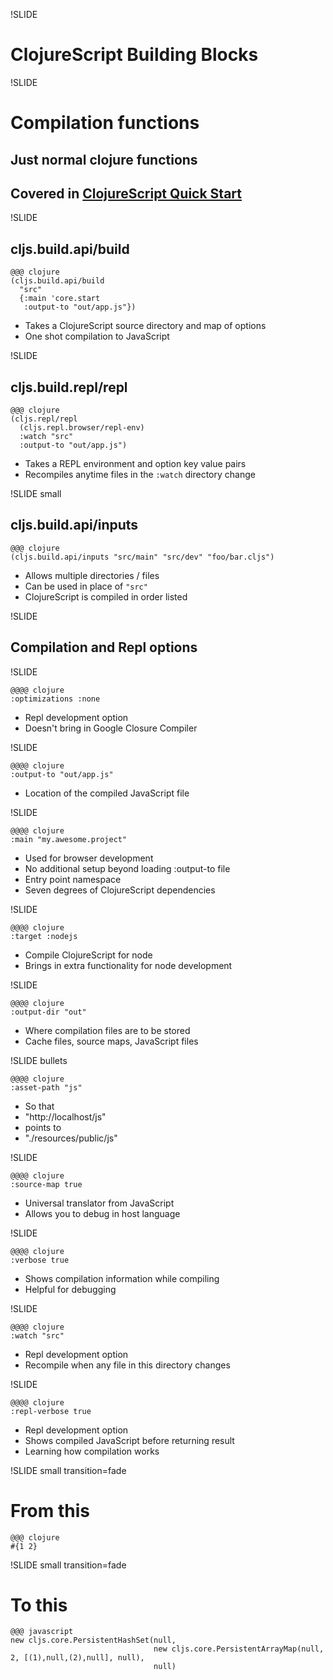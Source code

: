 !SLIDE

# ClojureScript Building Blocks

!SLIDE

# Compilation functions
## Just normal clojure functions
## Covered in [ClojureScript Quick Start](https://github.com/clojure/clojurescript/wiki/Quick-Start)

!SLIDE

## cljs.build.api/build

    @@@ clojure
    (cljs.build.api/build
      "src"
      {:main 'core.start
       :output-to "out/app.js"})
- Takes a ClojureScript source directory and map of options
- One shot compilation to JavaScript

!SLIDE

## cljs.build.repl/repl

    @@@ clojure
    (cljs.repl/repl
      (cljs.repl.browser/repl-env)
      :watch "src"
      :output-to "out/app.js")
- Takes a REPL environment and option key value pairs
- Recompiles anytime files in the `:watch` directory change

!SLIDE small

## cljs.build.api/inputs

    @@@ clojure
    (cljs.build.api/inputs "src/main" "src/dev" "foo/bar.cljs")

- Allows multiple directories / files
- Can be used in place of `"src"`
- ClojureScript is compiled in order listed

!SLIDE

## Compilation and Repl options

!SLIDE

    @@@@ clojure
    :optimizations :none

- Repl development option
- Doesn't bring in Google Closure Compiler

!SLIDE

    @@@@ clojure
    :output-to "out/app.js"

- Location of the compiled JavaScript file

!SLIDE

    @@@@ clojure
    :main "my.awesome.project"

- Used for browser development
- No additional setup beyond loading :output-to file
- Entry point namespace
- Seven degrees of ClojureScript dependencies

!SLIDE

    @@@@ clojure
    :target :nodejs

- Compile ClojureScript for node
- Brings in extra functionality for node development

!SLIDE

    @@@@ clojure
    :output-dir "out"

- Where compilation files are to be stored
- Cache files, source maps, JavaScript files

!SLIDE bullets

    @@@@ clojure
    :asset-path "js"

- So that
- "http://localhost/js"
- points to
- "./resources/public/js"

!SLIDE

    @@@@ clojure
    :source-map true

- Universal translator from JavaScript
- Allows you to debug in host language

!SLIDE

    @@@@ clojure
    :verbose true

- Shows compilation information while compiling
- Helpful for debugging

!SLIDE

    @@@@ clojure
    :watch "src"

- Repl development option
- Recompile when any file in this directory changes

!SLIDE

    @@@@ clojure
    :repl-verbose true

- Repl development option
- Shows compiled JavaScript before returning result
- Learning how compilation works

!SLIDE small transition=fade

# From this

    @@@ clojure
    #{1 2}

!SLIDE small transition=fade

# To this

    @@@ javascript
    new cljs.core.PersistentHashSet(null,
                                    new cljs.core.PersistentArrayMap(null, 2, [(1),null,(2),null], null),
                                    null)
